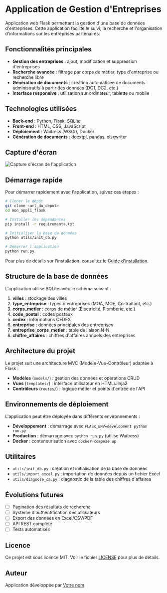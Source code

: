 # Application de Gestion d'Entreprises

Application web Flask permettant la gestion d'une base de données d'entreprises. Cette application facilite le suivi, la recherche et l'organisation d'informations sur les entreprises partenaires.

## Fonctionnalités principales

- **Gestion des entreprises** : ajout, modification et suppression d'entreprises
- **Recherche avancée** : filtrage par corps de métier, type d'entreprise ou recherche libre
- **Génération de documents** : création automatisée de documents administratifs à partir des données (DC1, DC2, etc.)
- **Interface responsive** : utilisation sur ordinateur, tablette ou mobile

## Technologies utilisées

- **Back-end** : Python, Flask, SQLite
- **Front-end** : HTML, CSS, JavaScript
- **Déploiement** : Waitress (WSGI), Docker
- **Génération de documents** : docxtpl, pandas, xlsxwriter

## Capture d'écran

![Capture d'écran de l'application](https://placeholder.com/screenshot.png)

## Démarrage rapide

Pour démarrer rapidement avec l'application, suivez ces étapes :

```bash
# Cloner le dépôt
git clone <url_du_depot>
cd mon_appli_flask

# Installer les dépendances
pip install -r requirements.txt

# Initialiser la base de données
python utils/init_db.py

# Démarrer l'application
python run.py
```

Pour plus de détails sur l'installation, consultez le [Guide d'installation](INSTALLATION.md).

## Structure de la base de données

L'application utilise SQLite avec le schéma suivant :

1. **villes** : stockage des villes
2. **type_entreprise** : types d'entreprises (MOA, MOE, Co-traitant, etc.)
3. **corps_metier** : corps de métier (Électricité, Plomberie, etc.)
4. **code_postal** : codes postaux
5. **cedex** : informations CEDEX
6. **entreprise** : données principales des entreprises
7. **entreprise_corps_metier** : table de liaison N-N
8. **chiffre_affaires** : chiffres d'affaires annuels des entreprises

## Architecture du projet

Le projet suit une architecture MVC (Modèle-Vue-Contrôleur) adaptée à Flask :

- **Modèles** (`models/`) : gestion des données et opérations CRUD
- **Vues** (`templates/`) : interface utilisateur en HTML/Jinja2
- **Contrôleurs** (`routes/`) : logique métier et points d'entrée de l'API

## Environnements de déploiement

L'application peut être déployée dans différents environnements :

- **Développement** : démarrage avec `FLASK_ENV=development python run.py`
- **Production** : démarrage avec `python run.py` (utilise Waitress)
- **Docker** : conteneurisation avec `docker-compose up`

## Utilitaires

- `utils/init_db.py` : création et initialisation de la base de données
- `utils/import_excel.py` : importation de données depuis un fichier Excel
- `utils/diagnose_ca.py` : diagnostic de la table des chiffres d'affaires

## Évolutions futures

- [ ] Pagination des résultats de recherche
- [ ] Système d'authentification des utilisateurs
- [ ] Export des données en Excel/CSV/PDF
- [ ] API REST complète
- [ ] Tests automatisés

## Licence

Ce projet est sous licence MIT. Voir le fichier [LICENSE](LICENSE) pour plus de détails.

## Auteur

Application développée par [Votre nom](mailto:email@example.com)